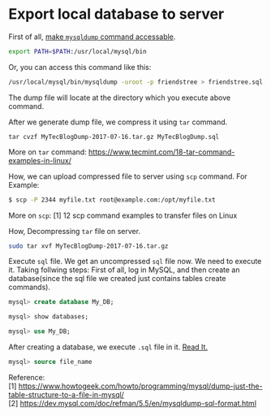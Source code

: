 # Export local database to server
First of all, [make `mysqldump` command accessable](https://stackoverflow.com/questions/38675885/how-to-make-mysql-dump-file-from-terminal-in-mac).
``` bash
export PATH=$PATH:/usr/local/mysql/bin
```
Or, you can access this command like this:
``` bash
/usr/local/mysql/bin/mysqldump -uroot -p friendstree > friendstree.sql
```
The dump file will locate at the directory which you execute above command.

After we generate dump file, we compress it using `tar` command.
```
tar cvzf MyTecBlogDump-2017-07-16.tar.gz MyTecBlogDump.sql
```
More on `tar` command: https://www.tecmint.com/18-tar-command-examples-in-linux/

How, we can upload compressed file to server using `scp` command.
For Example:
``` bash
$ scp -P 2344 myfile.txt root@example.com:/opt/myfile.txt
```
More on `scp`: 
[1] 12 scp command examples to transfer files on Linux <br>



How, Decompressing `tar` file on server.
``` bash
sudo tar xvf MyTecBlogDump-2017-07-16.tar.gz
```

Execute `sql` file.
We get an uncompressed `sql` file now. We need to execute it. Taking follwing steps:
First of all, log in MySQL, and then create an database(since the sql file we created just contains tables create commands).
``` SQL
mysql> create database My_DB;

mysql> show databases;

mysql> use My_DB;
```
After creating a database, we execute `.sql` file in it. [Read It.](https://dev.mysql.com/doc/refman/5.7/en/mysql-batch-commands.html)
``` SQL
mysql> source file_name
```






Reference:<br/>
[1] https://www.howtogeek.com/howto/programming/mysql/dump-just-the-table-structure-to-a-file-in-mysql/<br/>
[2] https://dev.mysql.com/doc/refman/5.5/en/mysqldump-sql-format.html